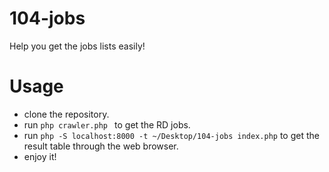 # 104-jobs
Help you get the jobs lists easily!
# Usage
 - clone the repository.
 - run ```php crawler.php ``` to get the RD jobs.
 - run ``` php -S localhost:8000 -t ~/Desktop/104-jobs index.php ``` to get the result table through the web browser.
 - enjoy it!

